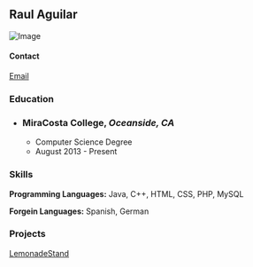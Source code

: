 ## Raul Aguilar
![Image](src)

#### Contact
[Email](raula@live.com)

### Education

* ### **MiraCosta College**, _Oceanside, CA_
  * Computer Science Degree
  * August 2013 - Present

### Skills
**Programming Languages:** Java, C++, HTML, CSS, PHP, MySQL

**Forgein Languages:** Spanish, German

### Projects
[LemonadeStand](https://github.com/aguilaraul/lemonadestand)
